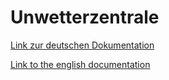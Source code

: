 # Unwetterzentrale
[Link zur deutschen Dokumentation](https://www.symcon.de/de/service/dokumentation/modulreferenz/unwetterzentrale/)

[Link to the english documentation](https://www.symcon.de/en/service/documentation/module-reference/rain-central/)